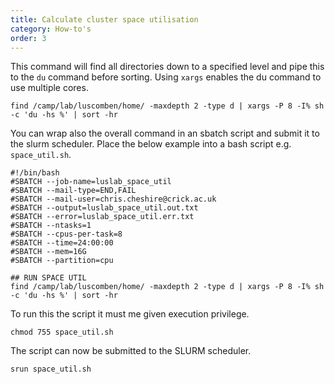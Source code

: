 ```yaml
---
title: Calculate cluster space utilisation
category: How-to's
order: 3
---
```


This command will find all directories down to a specified level and pipe this to the `du` command before sorting. Using `xargs` enables the du command to use multiple cores.

```
find /camp/lab/luscomben/home/ -maxdepth 2 -type d | xargs -P 8 -I% sh -c 'du -hs %' | sort -hr
```

You can wrap also the overall command in an sbatch script and submit it to the slurm scheduler. Place the below example into a bash script e.g. `space_util.sh`. 

```
#!/bin/bash
#SBATCH --job-name=luslab_space_util
#SBATCH --mail-type=END,FAIL
#SBATCH --mail-user=chris.cheshire@crick.ac.uk
#SBATCH --output=luslab_space_util.out.txt
#SBATCH --error=luslab_space_util.err.txt
#SBATCH --ntasks=1
#SBATCH --cpus-per-task=8
#SBATCH --time=24:00:00
#SBATCH --mem=16G
#SBATCH --partition=cpu

## RUN SPACE UTIL
find /camp/lab/luscomben/home/ -maxdepth 2 -type d | xargs -P 8 -I% sh -c 'du -hs %' | sort -hr
```

To run this the script it must me given execution privilege.

```
chmod 755 space_util.sh
```

The script can now be submitted to the SLURM scheduler.

```
srun space_util.sh
```